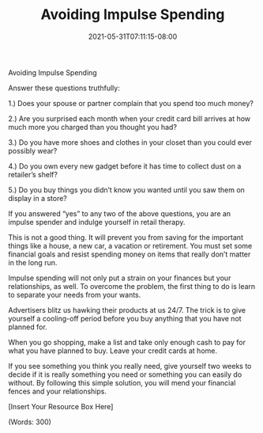 ﻿---
title: "Avoiding Impulse Spending"
date: 2021-05-31T07:11:15-08:00
description: "Text Files Tips for Web Success"
featured_image: "/images/Text Files.jpg"
tags: ["Text Files"]
---

Avoiding Impulse Spending


Answer these questions truthfully:

1.)	Does your spouse or partner complain that you spend too much money?

2.)	Are you surprised each month when your credit card bill arrives at how much more you charged than you thought you had?

3.)	Do you have more shoes and clothes in your closet than you could ever possibly wear?

4.)	Do you own every new gadget before it has time to collect dust on a retailer’s shelf?

5.)	Do you buy things you didn’t know you wanted until you saw them on display in a store?

If you answered “yes” to any two of the above questions, you are an impulse spender and indulge yourself in retail therapy.

This is not a good thing. It will prevent you from saving for the important things like a house, a new car, a vacation or retirement. You must set some financial goals and resist spending money on items that really don’t matter in the long run. 

Impulse spending will not only put a strain on your finances but your relationships, as well. To overcome the problem, the first thing to do is learn to separate your needs from your wants.

Advertisers blitz us hawking their products at us 24/7. The trick is to give yourself a cooling-off period before you buy anything that you have not planned for. 

When you go shopping, make a list and take only enough cash to pay for what you have planned to buy. Leave your credit cards at home.

If you see something you think you really need, give yourself two weeks to decide if it is really something you need or something you can easily do without. By following this simple solution, you will mend your financial fences and your relationships.  


[Insert Your Resource Box Here]

(Words: 300)


